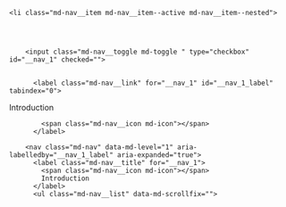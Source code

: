 <ul class="md-nav__list" data-md-scrollfix="">
    
      
      
  
  
    
  
  
  
    
    
    
    
    
    <li class="md-nav__item md-nav__item--active md-nav__item--nested">
      
        
        
        
        <input class="md-nav__toggle md-toggle " type="checkbox" id="__nav_1" checked="">
        
          
          <label class="md-nav__link" for="__nav_1" id="__nav_1_label" tabindex="0">
            
  
  <span class="md-ellipsis">
    Introduction
  </span>
  

            <span class="md-nav__icon md-icon"></span>
          </label>
        
        <nav class="md-nav" data-md-level="1" aria-labelledby="__nav_1_label" aria-expanded="true">
          <label class="md-nav__title" for="__nav_1">
            <span class="md-nav__icon md-icon"></span>
            Introduction
          </label>
          <ul class="md-nav__list" data-md-scrollfix="">
            
  
